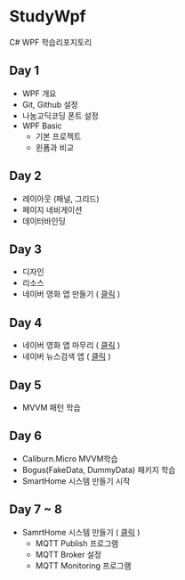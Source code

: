 # StudyWpf
C# WPF 학습리포지토리

## Day 1
- WPF 개요
- Git, Github 설정
- 나눔고딕코딩 폰트 설정
- WPF Basic
  - 기본 프로젝트
  - 윈폼과 비교

## Day 2
- 레이아웃 (패널, 그리드)
- 페이지 네비게이션
- 데이터바인딩

## Day 3
- 디자인
- 리소스
- 네이버 영화 앱 만들기 ( [클릭](https://github.com/spearstring/StudyWpf/tree/main/portfolio#naver-%EC%98%81%ED%99%94-%EA%B2%80%EC%83%89) )

## Day 4
 - 네이버 영화 앱 마무리 ( [클릭](https://github.com/spearstring/StudyWpf/tree/main/portfolio#naver-%EC%98%81%ED%99%94-%EA%B2%80%EC%83%89) )
 - 네이버 뉴스검색 앱 ( [클릭](https://github.com/spearstring/StudyWpf/tree/main/portfolio#naver-%EB%89%B4%EC%8A%A4%EA%B2%80%EC%83%89) )

## Day 5
 - MVVM 패턴 학습 

## Day 6
 - Caliburn.Micro MVVM학습
 - Bogus(FakeData, DummyData) 패키지 학습
 - SmartHome 시스템 만들기 시작

## Day 7 ~ 8
 - SamrtHome 시스템 만들기 ( [클릭](https://github.com/spearstring/StudyWpf/tree/main/portfolio#smarthome-%EB%AA%A8%EB%8B%88%ED%84%B0%EB%A7%81-%EC%95%B1) )
   - MQTT Publish 프로그램
   - MQTT Broker 설정
   - MQTT Monitoring 프로그램
